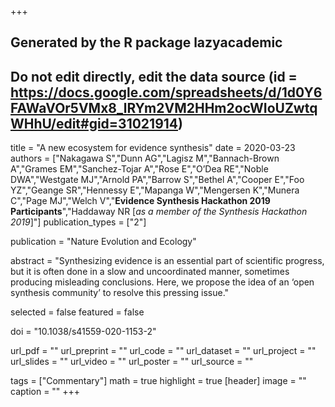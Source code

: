 +++
## Generated by the R package lazyacademic
## Do not edit directly, edit the data source (id = https://docs.google.com/spreadsheets/d/1d0Y6FAWaVOr5VMx8_lRYm2VM2HHm2ocWIoUZwtqWHhU/edit#gid=31021914)

title = "A new ecosystem for evidence synthesis"
date = 2020-03-23
authors = ["Nakagawa S","Dunn AG","Lagisz M","Bannach-Brown A","Grames EM","Sanchez-Tojar A","Rose E","O’Dea RE","Noble DWA","Westgate MJ","Arnold PA","Barrow S","Bethel A","Cooper E","Foo YZ","Geange SR","Hennessy E","Mapanga W","Mengersen K","Munera C","Page MJ","Welch V","**Evidence Synthesis Hackathon 2019 Participants**","Haddaway NR [*as a member of the Synthesis Hackathon 2019*]"]
publication_types = ["2"]

publication = "Nature Evolution and Ecology"

abstract = "Synthesizing evidence is an essential part of scientific progress, but it is often done in a slow and uncoordinated manner, sometimes producing misleading conclusions. Here, we propose the idea of an ‘open synthesis community’ to resolve this pressing issue."

selected = false
featured = false

doi = "10.1038/s41559-020-1153-2"

url_pdf = ""
url_preprint = ""
url_code = ""
url_dataset = ""
url_project = ""
url_slides = ""
url_video = ""
url_poster = ""
url_source = ""

tags = ["Commentary"]
math = true
highlight = true
[header]
image = ""
caption = ""
+++
